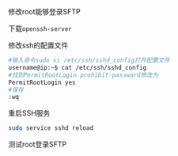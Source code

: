修改root能够登录SFTP

下载`openssh-server`

修改ssh的配置文件

```bash
#输入命令sudo vi /etc/ssh/sshd_config打开配置文件
username@ip:~$ cat /etc/ssh/sshd_config
#找到PermitRootLogin prohibit-password修改为
PermitRootLogin yes
#保存
:wq
```

重启SSH服务

```bash
sudo service sshd reload
```

测试root登录SFTP





